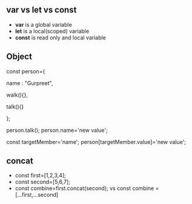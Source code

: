 ## var vs let vs  const
* **var** is a global variable
* **let** is a local(scoped) variable
* **const** is read only and local variable


## Object
const person={

name : "Gurpreet",

walk(){},

talk(){}

};

person.talk();
person.name='new value';

const targetMember='name';
person[targetMember.value]='new value';


## concat
* const first=[1,2,3,4];
* const second=[5,6,7];
* const combine=first.concat(second);   vs const combine =[...first,...second]
